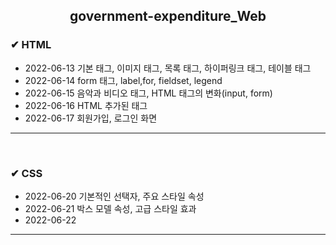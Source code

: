<!-- government-expenditure_WEB -->
<h2><center>government-expenditure_Web</center></h2>

<h3> ✔ HTML </h3>
<ul>
   <li> 2022-06-13 기본 태그, 이미지 태그, 목록 태그, 하이퍼링크 태그, 테이블 태그
   <li> 2022-06-14 form 태그, label,for, fieldset, legend
   <li> 2022-06-15 음악과 비디오 태그, HTML 태그의 변화(input, form)
   <li> 2022-06-16 HTML 추가된 태그
   <li> 2022-06-17 회원가입, 로그인 화면
</ul>
<hr><br>

<h3> ✔ CSS </h3>
<ul>
   <li> 2022-06-20 기본적인 선택자, 주요 스타일 속성
   <li> 2022-06-21 박스 모델 속성, 고급 스타일 효과
   <li> 2022-06-22
</ul>
<hr><br> 
